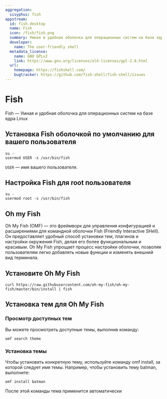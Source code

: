 ```yaml
---
aggregation:
  sisyphus: fish
appstream:
  id: fish.desktop
  name: Fish
  icon: /fish/fish.png
  summary: Умная и удобная оболочка для операционных систем на базе ядра Linux
  developer:
    name: The user-friendly shell
  metadata_license:
    name: GNU GPLv2
    link: https://www.gnu.org/licenses/old-licenses/gpl-2.0.html
  url:
    homepage: https://fishshell.com/
    bugtracker: https://github.com/fish-shell/fish-shell/issues
---
```


# Fish

Fish — Умная и удобная оболочка для операционных систем на базе ядра Linux

<!--@include: @apps/.parts/install/content-repo.md-->

## Установка Fish оболочкой по умолчанию для вашего пользователя

```shell
su -
usermod USER -s /usr/bin/fish
```

`USER` — имя вашего пользователя.

## Настройка Fish для root пользователя

```shell
su -
usermod root -s /usr/bin/fish
```

## Oh my Fish

Oh My Fish (OMF) — это фреймворк для управления конфигурацией и расширениями для командной оболочки Fish (Friendly Interactive SHell). Он предоставляет удобный способ установки тем, плагинов и настройки окружения Fish, делая его более функциональным и красивым. Oh My Fish упрощает процесс настройки оболочки, позволяя пользователям легко добавлять новые функции и изменять внешний вид терминала.

## Установите Oh My Fish

```shell
curl https://raw.githubusercontent.com/oh-my-fish/oh-my-fish/master/bin/install | fish
```

## Установка тем для Oh My Fish

### Просмотр доступных тем

Вы можете просмотреть доступные темы, выполнив команду:

```shell
omf search theme
```

### Установка темы

Чтобы установить конкретную тему, используйте команду omf install, за которой следует имя темы. Например, чтобы установить тему batman, выполните:

```shell
omf install batman
```

После этой команды тема применится автоматически
